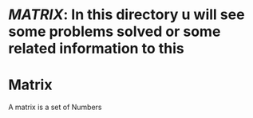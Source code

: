 # _MATRIX_: In this directory u will see some problems solved or some related information to this



# Matrix

A matrix is a set of Numbers


